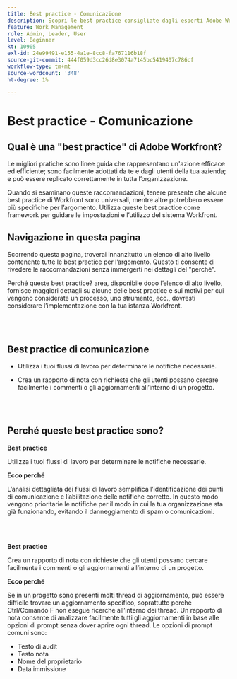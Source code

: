```yaml
---
title: Best practice - Comunicazione
description: Scopri le best practice consigliate dagli esperti Adobe Workfront sulla configurazione e la gestione delle notifiche di comunicazione in Workfront.
feature: Work Management
role: Admin, Leader, User
level: Beginner
kt: 10905
exl-id: 24e99491-e155-4a1e-8cc8-fa767116b18f
source-git-commit: 444f059d3cc26d8e3074a7145bc5419407c786cf
workflow-type: tm+mt
source-wordcount: '348'
ht-degree: 1%

---
```


# Best practice - Comunicazione

## Qual è una &quot;best practice&quot; di Adobe Workfront?

Le migliori pratiche sono linee guida che rappresentano un&#39;azione efficace ed efficiente; sono facilmente adottati da te e dagli utenti della tua azienda; e può essere replicato correttamente in tutta l’organizzazione.

Quando si esaminano queste raccomandazioni, tenere presente che alcune best practice di Workfront sono universali, mentre altre potrebbero essere più specifiche per l’argomento. Utilizza queste best practice come framework per guidare le impostazioni e l’utilizzo del sistema Workfront.

## Navigazione in questa pagina

Scorrendo questa pagina, troverai innanzitutto un elenco di alto livello contenente tutte le best practice per l’argomento. Questo ti consente di rivedere le raccomandazioni senza immergerti nei dettagli del &quot;perché&quot;.

Perché queste best practice? area, disponibile dopo l’elenco di alto livello, fornisce maggiori dettagli su alcune delle best practice e sui motivi per cui vengono considerate un processo, uno strumento, ecc., dovresti considerare l’implementazione con la tua istanza Workfront.

</br>
</br>

## Best practice di comunicazione

* Utilizza i tuoi flussi di lavoro per determinare le notifiche necessarie.

* Crea un rapporto di nota con richieste che gli utenti possano cercare facilmente i commenti o gli aggiornamenti all’interno di un progetto.

</br>
</br>

## Perché queste best practice sono?

**Best practice**

Utilizza i tuoi flussi di lavoro per determinare le notifiche necessarie.

**Ecco perché**

L’analisi dettagliata dei flussi di lavoro semplifica l’identificazione dei punti di comunicazione e l’abilitazione delle notifiche corrette. In questo modo vengono prioritarie le notifiche per il modo in cui la tua organizzazione sta già funzionando, evitando il danneggiamento di spam o comunicazioni.

</br>
</br>


**Best practice**

Crea un rapporto di nota con richieste che gli utenti possano cercare facilmente i commenti o gli aggiornamenti all’interno di un progetto.



**Ecco perché**

Se in un progetto sono presenti molti thread di aggiornamento, può essere difficile trovare un aggiornamento specifico, soprattutto perché Ctrl/Comando F non esegue ricerche all’interno dei thread. Un rapporto di nota consente di analizzare facilmente tutti gli aggiornamenti in base alle opzioni di prompt senza dover aprire ogni thread. Le opzioni di prompt comuni sono:

* Testo di audit
* Testo nota
* Nome del proprietario
* Data immissione
